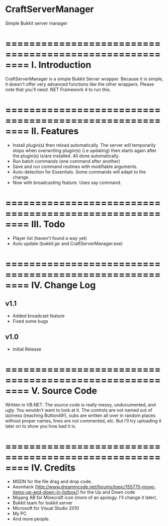 CraftServerManager
==================

Simple Bukkit server manager

========================================================
I. Introduction
========================================================

CraftServerManager is a simple Bukkit Server wrapper. 
Because it is simple, it doesn't offer very advanced 
functions like the other wrappers. Please note that you'll need .NET Framework 4 to run this.

========================================================
II. Features
========================================================

- Install plugin(s) then reload automatically. The server
  will temporarily stops when overwriting plugin(s) (i.e updating) then
  starts again after the plugin(s) is/are installed. All done automatically.
- Run batch commands (one command after another)
- Save and run command routines with modifiable arguments.
- Auto-detection for Essentials. Some commands will adapt to the change.
- Now with broadcasting feature. Uses say command.

========================================================
III. Todo
========================================================

- Player list (haven't found a way yet)
- Auto update (bukkit.jar and CraftServerManager.exe)

========================================================
IV. Change Log
========================================================

v1.1
-----
- Added broadcast feature
- Fixed some bugs

v1.0
-----
- Initial Release

========================================================
V. Source Code
========================================================

Written in VB.NET. The source code is really messy, undocumented, and ugly. You wouldn't want to look at it. The controls are not named out of laziness (reaching Button49!), subs are written all over in random places without proper names, lines are not commented, etc. But I'll try uploading it later on to show you how bad it is.

========================================================
IV. Credits
========================================================

- MSDN for the file drag and drop code.
- Aeonhack (http://www.dreamincode.net/forums/topic/155775-move-items-up-and-down-in-listbox/) for the Up and Down code
- Mojang AB for Minecraft icon (more of an apology. I'll change it later).
- Bukkit team for bukkit server
- Microsoft for Visual Studio 2010
- My PC
- And more people.
